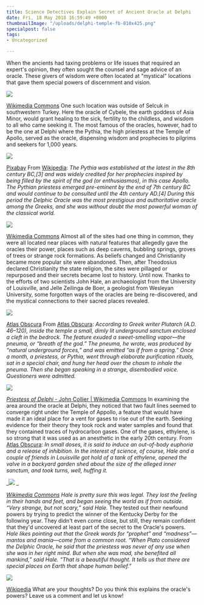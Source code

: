 ```yaml
---
title: Science Detectives Explain Secret of Ancient Oracle at Delphi
date: Fri, 18 May 2018 16:59:49 +0000
thumbnailImage: "/uploads/delphi-temple-fb-810x425.png"
specialpost: false
tags:
- Uncategorized

---
```

When the ancients had taxing problems or life issues that required an expert's opinion, they often sought the counsel and sage advice of an oracle. These givers of wisdom were often located at "mystical" locations that gave them special powers of discernment and vision. 

![](http://newsattorneys.staging.wpengine.com/wp-content/uploads/2018/05/delphi-ruins-1024x701.jpg) 

[Wikimedia Commons](https://commons.wikimedia.org/wiki/File:Delphi,_Tholos_(6220581621).jpg) One such location was outside of Selcuk in southwestern Turkey. Here the oracle of Cybele, the earth goddess of Asia Minor, would grant healing to the sick, fertility to the childless, and wisdom to all who came seeking it. The most famous of the oracles, however, had to be the one at Delphi where the Pythia, the high priestess at the Temple of Apollo, served as the oracle, dispensing wisdom and prophecies to pilgrims and seekers for 1,000 years. 

![](http://newsattorneys.staging.wpengine.com/wp-content/uploads/2018/05/delphi-temple.jpg) 

[Pixabay](https://pixabay.com/en/delphi-greece-antique-oracle-2975066/) From [Wikipedia](https://en.wikipedia.org/wiki/Pythia): _The Pythia was established at the latest in the 8th century BC,\[3\] and was widely credited for her prophecies inspired by being filled by the spirit of the god (or enthusiasmos), in this case Apollo. The Pythian priestess emerged pre-eminent by the end of 7th century BC and would continue to be consulted until the 4th century AD.\[4\] During this period the Delphic Oracle was the most prestigious and authoritative oracle among the Greeks, and she was without doubt the most powerful woman of the classical world._ 

![](http://newsattorneys.staging.wpengine.com/wp-content/uploads/2018/05/delphi-oracle-art.jpg) 

[Wikimedia Commons](https://commons.wikimedia.org/wiki/File:Oracle_of_Delphi,_red-figure_kylix,_440-430_BC,_Kodros_Painter,_Berlin_F_2538,_141668.jpg) Almost all of the sites had one thing in common, they were all located near places with natural features that allegedly gave the oracles their power, places such as deep caverns, bubbling springs, groves of trees or strange rock formations. As beliefs changed and Christianity became more popular site were abandoned. Then, after Theodosius declared Christianity the state religion, the sites were pillaged or repurposed and their secrets became lost to history. Until now. Thanks to the efforts of two scientists John Hale, an archaeologist from the University of Louisville, and Jelle Zeilinga de Boer, a geologist from Wesleyan University, some forgotten ways of the oracles are being re-discovered, and the mystical connections to their sacred places revealed. 

![](http://newsattorneys.staging.wpengine.com/wp-content/uploads/2018/05/hale-de-boer.jpg) 

[Atlas Obscura](https://www.atlasobscura.com/articles/where-are-the-greek-oracles) From [Atlas Obscura](https://www.atlasobscura.com/articles/where-are-the-greek-oracles): _According to Greek writer Plutarch (A.D. 46–120), inside the temple a small, dimly lit underground sanctum enclosed a cleft in the bedrock. The feature exuded a sweet-smelling vapor—the pneuma, or “breath of the god.” The pneuma, he wrote, was produced by “natural underground forces,” and was emitted “as if from a spring.” Once a month, a priestess, or Pythia, went through elaborate purification rituals, sat in a special chair, and hung her head over the chasm to inhale the pneuma. Then she began speaking in a strange, disembodied voice. Questioners were admitted._ 

![](http://newsattorneys.staging.wpengine.com/wp-content/uploads/2018/05/delphi-priestess.jpg)

 [_Priestess of Delphi_ - John Collier | Wikimedia Commons](https://commons.wikimedia.org/wiki/File:Oracle_of_Delphi,_red-figure_kylix,_440-430_BC,_Kodros_Painter,_Berlin_F_2538,_141668.jpg) In examining the area around the oracle at Delphi, they noticed that two fault lines seemed to converge right under the Temple of Appollo, a feature that would have made it an ideal place for a vent for gases to rise out of the earth. Seeking evidence for their theory they took rock and water samples and found that they contained traces of hydrocarbon gases. One of the gases, ethylene, is so strong that it was used as an anesthetic in the early 20th century. From [Atlas Obscura](https://www.atlasobscura.com/articles/where-are-the-greek-oracles): _In small doses, it is said to induce an out-of-body euphoria and a release of inhibition. In the interest of science, of course, Hale and a couple of friends in Louisville got hold of a tank of ethylene, opened the valve in a backyard garden shed about the size of the alleged inner sanctum, and took turns, well, huffing it._ 

_![](http://newsattorneys.staging.wpengine.com/wp-content/uploads/2018/05/delphi-oracle-painting.jpg) _

[_Wikimedia Commons_](https://commons.wikimedia.org/wiki/File:The_Oracle_of_Delphi_Entranced.jpg) _Hale is pretty sure this was legal. They lost the feeling in their hands and feet, and began seeing the world as if from outside. “Very strange, but not scary,” said Hale._ They tested out their newfound powers by trying to predict the winner of the Kentucky Derby for the following year. They didn't even come close, but still, they remain confident that they'd uncovered at least part of the secret to the Oracle's powers. _Hale likes pointing out that the Greek words for “prophet” and “madness”—mantos and mania—come from a common root. “When Plato considered the Delphic Oracle, he said that the priestess was never of any use when she was in her right mind. But when she was mad, she benefited all mankind,” said Hale. “That is a beautiful thought. It tells us that there are special places on Earth that shape human belief.”_ 

![](http://newsattorneys.staging.wpengine.com/wp-content/uploads/2018/05/Delphic_Sibyl_Sistine_Chapel_ceiling_by_Michelangelo_JBU37-683x1024.jpg) 

[Wikipedia](https://en.wikipedia.org/wiki/Delphi#/media/File:%27Delphic_Sibyl_Sistine_Chapel_ceiling%27_by_Michelangelo_JBU37.jpg) What are your thoughts? Do you think this explains the oracle's powers? Leave us a comment and let us know!